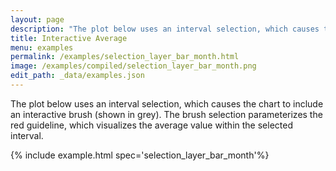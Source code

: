 ```yaml
---
layout: page
description: "The plot below uses an interval selection, which causes the chart to include an interactive brush (shown in grey). The brush selection parameterizes the red guideline, which visualizes the average value within the selected interval."
title: Interactive Average
menu: examples
permalink: /examples/selection_layer_bar_month.html
image: /examples/compiled/selection_layer_bar_month.png
edit_path: _data/examples.json
---
```


The plot below uses an interval selection, which causes the chart to include an interactive brush (shown in grey). The brush selection parameterizes the red guideline, which visualizes the average value within the selected interval.

{% include example.html spec='selection_layer_bar_month'%}
